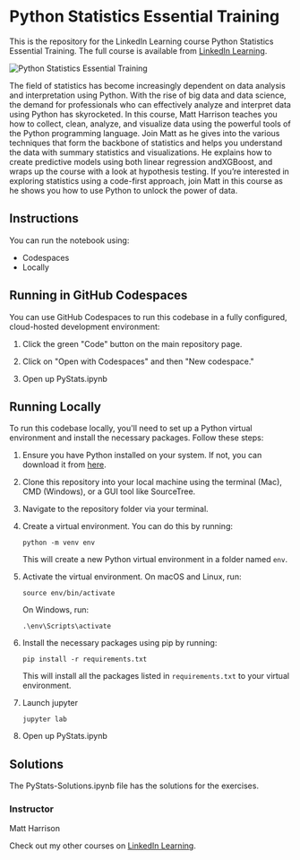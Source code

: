 # Python Statistics Essential Training
This is the repository for the LinkedIn Learning course Python Statistics Essential Training. The full course is available from [LinkedIn Learning][lil-course-url].

![Python Statistics Essential Training][lil-thumbnail-url] 

The field of statistics has become increasingly dependent on data analysis and interpretation using Python. With the rise of big data and data science, the demand for professionals who can effectively analyze and interpret data using Python has skyrocketed. In this course, Matt Harrison teaches you how to collect, clean, analyze, and visualize data using the powerful tools of the Python programming language. Join Matt as he gives into the various techniques that form the backbone of statistics and helps you understand the data with summary statistics and visualizations. He explains how to create predictive models using both linear regression andXGBoost, and wraps up the course with a look at hypothesis testing.
If you’re interested in exploring statistics using a code-first approach, join Matt in this course as he shows you how to use Python to unlock the power of data.
## Instructions

You can run the notebook using:

* Codespaces
* Locally

## Running in GitHub Codespaces

You can use GitHub Codespaces to run this codebase in a fully configured, cloud-hosted development environment:

1. Click the green "Code" button on the main repository page.

2. Click on "Open with Codespaces" and then "New codespace."

3. Open up PyStats.ipynb



## Running Locally
To run this codebase locally, you'll need to set up a Python virtual environment and install the necessary packages. Follow these steps:

1. Ensure you have Python installed on your system. If not, you can download it from [here](https://www.python.org/downloads/).

2. Clone this repository into your local machine using the terminal (Mac), CMD (Windows), or a GUI tool like SourceTree.

3. Navigate to the repository folder via your terminal.

4. Create a virtual environment. You can do this by running:
    ```
    python -m venv env
    ```
    This will create a new Python virtual environment in a folder named `env`.

5. Activate the virtual environment. On macOS and Linux, run:
    ```
    source env/bin/activate
    ```
    On Windows, run:
    ```
    .\env\Scripts\activate
    ```

6. Install the necessary packages using pip by running:
    ```
    pip install -r requirements.txt
    ```
    This will install all the packages listed in `requirements.txt` to your virtual environment.

7. Launch jupyter
   ```
   jupyter lab
   ```
   
8.  Open up PyStats.ipynb

## Solutions

The PyStats-Solutions.ipynb file has the solutions for the exercises.

### Instructor

Matt Harrison 
                            


                            

Check out my other courses on [LinkedIn Learning](https://www.linkedin.com/learning/instructors/matt-harrison).

[lil-course-url]: https://www.linkedin.com/learning/python-statistics-essential-training-19258005?dApp=59033956&leis=LAA
[lil-thumbnail-url]: https://media.licdn.com/dms/image/D4D0DAQGb_695b92Eyw/learning-public-crop_288_512/0/1692131795957?e=2147483647&v=beta&t=3GG4GDOLjFGiviV1YZ22z12GRTj0dlptXTBjIPVnJZM



